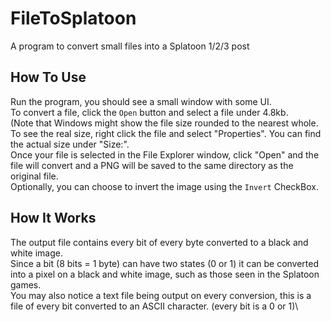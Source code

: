 # FileToSplatoon
A program to convert small files into a Splatoon 1/2/3 post
## How To Use
Run the program, you should see a small window with some UI.\
To convert a file, click the ``Open`` button and select a file under 4.8kb.\
(Note that Windows might show the file size rounded to the nearest whole. To see the real size, right click the file and select "Properties". You can find the actual size under "Size:".\
Once your file is selected in the File Explorer window, click "Open" and the file will convert and a PNG will be saved to the same directory as the original file.\
Optionally, you can choose to invert the image using the ``Invert`` CheckBox.
## How It Works
The output file contains every bit of every byte converted to a black and white image.\
Since a bit (8 bits = 1 byte) can have two states (0 or 1) it can be converted into a pixel on a black and white image, such as those seen in the Splatoon games.\
You may also notice a text file being output on every conversion, this is a file of every bit converted to an ASCII character. (every bit is a 0 or 1)\

